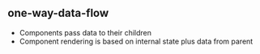 ##  one-way-data-flow

- Components pass data to their children
- Component rendering is based on internal state plus data from parent

